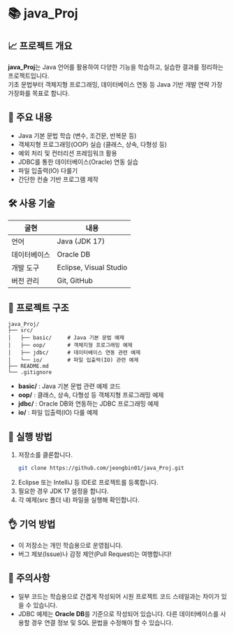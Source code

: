 # 📚 java_Proj

## 📈 프로젝트 개요
**java_Proj**는 Java 언어를 활용하여 다양한 기능을 학습하고, 실습한 결과를 정리하는 프로젝트입니다.  
기초 문법부터 객체지형 프로그래밍, 데이터베이스 연동 등 Java 기반 개발 연략 가장 가장화를 목표로 합니다.

## 🚀 주요 내용
- Java 기본 문법 학습 (변수, 조건문, 반복문 등)
- 객체지형 프로그래밍(OOP) 실습 (클래스, 상속, 다형성 등)
- 예외 처리 및 컨터리션 프레임워크 활용
- JDBC를 통한 데이터베이스(Oracle) 연동 실습
- 파일 입출력(IO) 다룰기
- 간단한 컨솔 기반 프로그램 제작

## 🛠️ 사용 기술
| 굴현        | 내용                |
|-------------|---------------------|
| 언어         | Java (JDK 17)        |
| 데이터베이스 | Oracle DB            |
| 개발 도구    | Eclipse, Visual Studio |
| 버전 관리    | Git, GitHub          |

## 📂 프로젝트 구조
```
java_Proj/
├── src/
│   ├── basic/     # Java 기본 문법 예제
│   ├── oop/       # 객체지형 프로그래밍 예제
│   ├── jdbc/      # 데이터베이스 연동 관련 예제
│   └── io/        # 파일 입출력(IO) 관련 예제
├── README.md
└── .gitignore
```

- **basic/** : Java 기본 문법 관련 예제 코드
- **oop/** : 클래스, 상속, 다형성 등 객체지형 프로그래밍 예제
- **jdbc/** : Oracle DB와 연동하는 JDBC 프로그래밍 예제
- **io/** : 파일 입출력(IO) 다룰 예제

## 📖 실행 방법
1. 저장소를 클론합니다.
   ```bash
   git clone https://github.com/jeongbin01/java_Proj.git
   ```
2. Eclipse 또는 IntelliJ 등 IDE로 프로젝트를 등록합니다.
3. 필요한 경우 JDK 17 설정을 합니다.
4. 각 예제(src 폴더 내) 파일을 실행해 확인합니다.

## 👌 기억 방법
- 이 저장소는 개인 학습용으로 운영됩니다.
- 버그 제보(Issue)나 감정 제안(Pull Request)는 여행합니다!

## 📢 주의사항
- 일부 코드는 학습용으로 간겹게 작성되어 시원 프로젝트 코드 스테일과는 차이가 있을 수 있습니다.
- JDBC 예제는 **Oracle DB**를 기준으로 작성되어 있습니다. 다른 데이터베이스를 사용할 경우 연결 정보 및 SQL 문법을 수정해야 할 수 있습니다.
